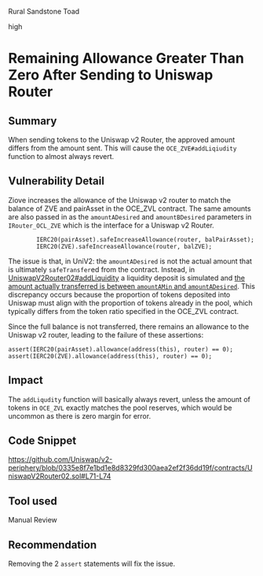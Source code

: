 Rural Sandstone Toad

high

# Remaining Allowance Greater Than Zero After Sending to Uniswap Router

## Summary

When sending tokens to the Uniswap v2 Router, the approved amount differs from the amount sent. This will cause the `OCE_ZVE#addLiqiudity` function to almost always revert.

## Vulnerability Detail

Ziove increases the allowance of the Uniswap v2 router to match the balance of ZVE and pairAsset in the OCE_ZVL contract. The same amounts are also passed in as the `amountADesired` and `amountBDesired` parameters in `IRouter_OCL_ZVE` which is the interface for a Uniswap v2 Router.

```solidity
        IERC20(pairAsset).safeIncreaseAllowance(router, balPairAsset);
        IERC20(ZVE).safeIncreaseAllowance(router, balZVE);
```

The issue is that, in UniV2: the `amountADesired` is not the actual amount that is ultimately `safeTransfer`ed from the contract. Instead, in [UniswapV2Router02#addLiquidity](https://github.com/Uniswap/v2-periphery/blob/0335e8f7e1bd1e8d8329fd300aea2ef2f36dd19f/contracts/UniswapV2Router02.sol#L61) a liquidity deposit is simulated and [the amount actually transferred is between `amountAMin` and `amountADesired`](https://github.com/Uniswap/v2-periphery/blob/0335e8f7e1bd1e8d8329fd300aea2ef2f36dd19f/contracts/UniswapV2Router02.sol#L71-L74).  This discrepancy occurs because the proportion of tokens deposited into Uniswap must align with the proportion of tokens already in the pool, which typically differs from the token ratio specified in the OCE_ZVL contract. 

Since the full balance is not transferred, there remains an allowance to the Uniswap v2 router, leading to the failure of these assertions:

```solidity
assert(IERC20(pairAsset).allowance(address(this), router) == 0);
assert(IERC20(ZVE).allowance(address(this), router) == 0);
```

## Impact

The `addLiqudity` function will basically always revert, unless the amount of tokens in `OCE_ZVL` exactly matches the pool reserves, which would be uncommon as there is zero margin for error.

## Code Snippet

https://github.com/Uniswap/v2-periphery/blob/0335e8f7e1bd1e8d8329fd300aea2ef2f36dd19f/contracts/UniswapV2Router02.sol#L71-L74

## Tool used

Manual Review

## Recommendation

Removing the 2 `assert` statements will fix the issue.
